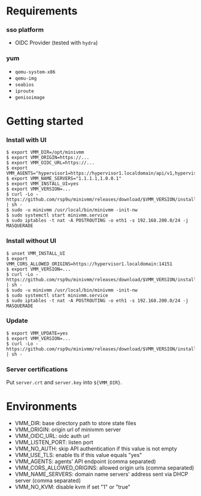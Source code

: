 # Requirements

### sso platform
- OIDC Provider (tested with `hydra`)

### yum
- `qemu-system-x86`
- `qemu-img`
- `seabios`
- `iproute`
- `genisoimage`

# Getting started

### Install with UI
```
$ export VMM_DIR=/opt/minivmm
$ export VMM_ORIGIN=https://...
$ export VMM_OIDC_URL=https://...
$ export VMM_AGENTS="hypervisor1=https://hypervisor1.localdomain/api/v1,hypervisor2=https://hypervisor2.localdomain/api/v1"
$ export VMM_NAME_SERVERS="1.1.1.1,1.0.0.1"
$ export VMM_INSTALL_UI=yes
$ export VMM_VERSION=...
$ curl -Lo - https://github.com/rsp9u/minivmm/releases/download/$VMM_VERSION/install.sh | sh -
$ sudo -u minivmm /usr/local/bin/minivmm -init-nw
$ sudo systemctl start minivmm.service
$ sudo iptables -t nat -A POSTROUTING -o eth1 -s 192.168.200.0/24 -j MASQUERADE
```

### Install without UI
```
$ unset VMM_INSTALL_UI
$ export VMM_CORS_ALLOWED_ORIGINS=https://hypervisor1.localdomain:14151
$ export VMM_VERSION=...
$ curl -Lo - https://github.com/rsp9u/minivmm/releases/download/$VMM_VERSION/install.sh | sh -
$ sudo -u minivmm /usr/local/bin/minivmm -init-nw
$ sudo systemctl start minivmm.service
$ sudo iptables -t nat -A POSTROUTING -o eth1 -s 192.168.200.0/24 -j MASQUERADE
```

### Update

```
$ export VMM_UPDATE=yes
$ export VMM_VERSION=...
$ curl -Lo - https://github.com/rsp9u/minivmm/releases/download/$VMM_VERSION/install.sh | sh -
```

### Server certifications

Put `server.crt` and `server.key` into `${VMM_DIR}`.

# Environments

* VMM_DIR: base directory path to store state files
* VMM_ORIGIN: origin url of minivmm server
* VMM_OIDC_URL: oidc auth url
* VMM_LISTEN_PORT: listen port
* VMM_NO_AUTH: skip API authentication if this value is not empty
* VMM_USE_TLS: enable tls if this value equals "yes"
* VMM_AGENTS: agents' API endpoint (comma separated)
* VMM_CORS_ALLOWED_ORIGINS: allowed origin urls (comma separated)
* VMM_NAME_SERVERS: domain name servers' address sent via DHCP server (comma separated)
* VMM_NO_KVM: disable kvm if set "1" or "true"
